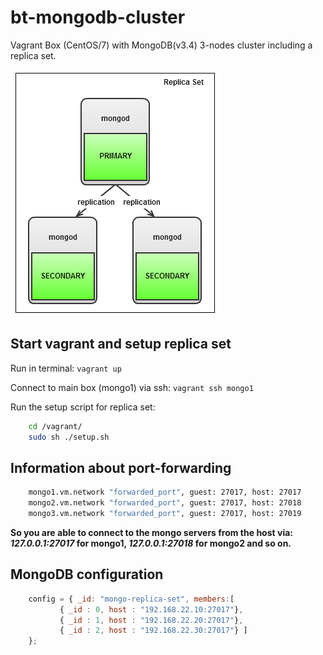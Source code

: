 # bt-mongodb-cluster
Vagrant Box (CentOS/7) with MongoDB(v3.4) 3-nodes cluster including a replica set.


![mongodb replica](documentation/replica.png)
## Start vagrant and setup replica set
Run in terminal: `vagrant up`

Connect to main box (mongo1) via ssh: `vagrant ssh mongo1`

Run the setup script for replica set:
```bash
    cd /vagrant/
    sudo sh ./setup.sh
```

## Information about port-forwarding
```bash
    mongo1.vm.network "forwarded_port", guest: 27017, host: 27017
    mongo2.vm.network "forwarded_port", guest: 27017, host: 27018
    mongo3.vm.network "forwarded_port", guest: 27017, host: 27019
```
**So you are able to connect to the mongo servers from the host via: _127.0.0.1:27017_ for mongo1, _127.0.0.1:27018_ for mongo2 and so on.**
## MongoDB configuration
```javascript
    config = { _id: "mongo-replica-set", members:[
           { _id : 0, host : "192.168.22.10:27017"},
           { _id : 1, host : "192.168.22.20:27017"},
           { _id : 2, host : "192.168.22.30:27017"} ]
    };
```
